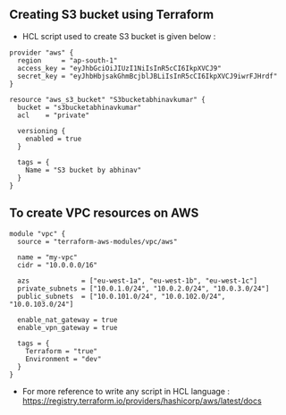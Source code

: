 ## Creating S3 bucket using Terraform
- HCL script used to create S3 bucket is given below :
```
provider "aws" {
  region     = "ap-south-1"
  access_key = "eyJhbGciOiJIUzI1NiIsInR5cCI6IkpXVCJ9"
  secret_key = "eyJhbHbjsakGhmBcjblJBLiIsInR5cCI6IkpXVCJ9iwrFJHrdf"
}

resource "aws_s3_bucket" "S3bucketabhinavkumar" {
  bucket = "s3bucketabhinavkumar"
  acl    = "private"

  versioning {
    enabled = true
  }

  tags = {
    Name = "S3 bucket by abhinav"
  }
}
```
## To create VPC resources on AWS
```
module "vpc" {
  source = "terraform-aws-modules/vpc/aws"

  name = "my-vpc"
  cidr = "10.0.0.0/16"

  azs             = ["eu-west-1a", "eu-west-1b", "eu-west-1c"]
  private_subnets = ["10.0.1.0/24", "10.0.2.0/24", "10.0.3.0/24"]
  public_subnets  = ["10.0.101.0/24", "10.0.102.0/24", "10.0.103.0/24"]

  enable_nat_gateway = true
  enable_vpn_gateway = true

  tags = {
    Terraform = "true"
    Environment = "dev"
  }
}
```
- For more reference to write any script in HCL language : https://registry.terraform.io/providers/hashicorp/aws/latest/docs 
